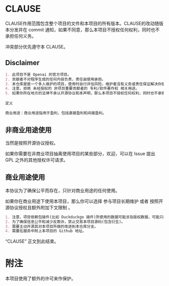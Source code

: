 # CLAUSE

CLAUSE作用范围包含整个项目的文件和本项目的所有版本。CLAUSE的改动随版本分发并在 commit 通知，如果不同意，那么本项目不授权任何权利，同时也不承担任何义务。

冲突部分优先遵守本 CLAUSE。

## Disclaimer

```markdown
1. 此项目不是 Openai 的官方项目。
2. 贡献者不对程序生成的任何内容负责，责任由使用承担。
3. 本仓库是是一个多人维护的项目，使用时自行评估风险，维护者没有义务或责任保证解决你使用造成的任何问题。
4. 注意，拒绝 未经授权的 非项目重要贡献者的 专利/软件著作权 相关用途。
5. 如果你所在地方的法律不承认开源协议和本声明，那么本项目不授权任何权利，同时也不承担任何义务。
```

```
定义

商业用途：商业用途指用于盈利，包括直接盈利和间接盈利。
```

## 非商业用途使用

当然是按照开源协议授权。

如果你需要在非商业项目抽离使用项目的某些部分，欢迎，可以在 Issue 提出 GPL 之外的其他授权许可请求。

## 商业用途使用

本协议为了确保公平而存在，只针对商业用途的任何使用。

如果你在商业用途下使用本项目，那么你可以选择 参与项目长期维护 或者 按照开源协议授权且额外附加下文限制 。

```markdown
1. 注意，项目依赖包插件(比如 Duckduckgo 插件)所使用的数据可能涉及版权数据，可能只能用于个人非商业用途使用，在此告知您风险。
2. 为了确保信息公平和减少反欺诈，禁止交易本项目源码(包含衍生)。
3. 需要主动开源其对本项目所做的改进到本仓库分支。
4. 需要在服务中附上本项目的 Github 地址。
```

“CLAUSE” 正文到此结束。

# 附注

本项目使用了额外的许可来作保护。
